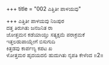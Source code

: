 +++
title = "002 ಎತ್ತಿತೀ ಪಾಳಯವು"

+++
ಎತ್ತಿತೀ ಪಾಳಯವು ನಿಜಪುರ   
ದತ್ತ ತಿರುಗಿತು ಜನಜನಿತ ರಾ  
ಜೋತ್ತಮನ ಕಡೆಯಾಯ್ತು ಸತ್ಯಕ್ಷಮೆ ಪರಾಕ್ರಮಕೆ    
ಇತ್ತಲಡುಪಾಯ್ಬೇಗೆ ಬಿಸುಗುದಿ  
ಕಿತ್ತಡವು ಕಾರ್ಪಣ್ಯ ಕಪಟ ಖ  
ಳೋತ್ತಮರ ಹೃದಯದಲಿ ಹುದುಗಿತು ನೃಪತಿ ಕೇಳೆಂದ   ॥2॥